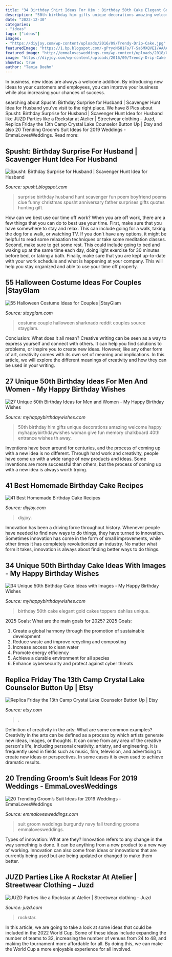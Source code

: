 ```yaml
---
title: "34 Birthday Shirt Ideas For Him : Birthday 50th Cake Elegant Gold Cakes Toppers Dahlias Unique"
description: "50th birthday him gifts unique decorations amazing welcome happy myhappybirthdaywishes woman give fun memory chalkboard 40th entrance wishes th away"
date: "2022-12-30"
categories:
- "ideas"
tags: ["ideas"]
images:
- "https://diyjoy.com/wp-content/uploads/2016/09/Trendy-Drip-Cake.jpg"
featuredImage: "https://1.bp.blogspot.com/-gPryoN681Fs/T-Sa6MXQVEI/AAAAAAAAFR4/ozrpVPdqUaY/s1600/9+treasure+hunt+clue+&amp;+poem+for+kitchenaid.jpg"
featured_image: "http://emmalovesweddings.com/wp-content/uploads/2018/09/navy-and-burgundy-groom-wedding-suit-for-fall-and-winter.jpg"
image: "https://diyjoy.com/wp-content/uploads/2016/09/Trendy-Drip-Cake.jpg"
ShowToc: true
author: "Tamia Boehm"
---
```



In business, new ideas are always a welcome addition. By introducing new ideas to your customers and employees, you can improve your business while also increasing your chances of success.

	

		
searching about Spusht: Birthday Surprise for Husband | Scavenger Hunt Idea for Husband you've visit to the right place. We have 8 Pics about Spusht: Birthday Surprise for Husband | Scavenger Hunt Idea for Husband like JUZD Parties like a Rockstar at Atelier | Streetwear clothing – Juzd, Replica Friday the 13th Camp Crystal Lake Counselor Button Up | Etsy and also 20 Trending Groom’s Suit Ideas for 2019 Weddings - EmmaLovesWeddings. Read more:
		
    
## Spusht: Birthday Surprise For Husband | Scavenger Hunt Idea For Husband

<img loading=lazy src="https://1.bp.blogspot.com/-gPryoN681Fs/T-Sa6MXQVEI/AAAAAAAAFR4/ozrpVPdqUaY/s1600/9+treasure+hunt+clue+&amp;+poem+for+kitchenaid.jpg" onerror="this.onerror=null;this.src='https://tse2.mm.bing.net/th?id=OIP.jEjynyh8B6Dq8E5pr_sOwgHaJO&amp;pid=15.1';" alt="Spusht: Birthday Surprise for Husband | Scavenger Hunt Idea for Husband">

_Source: spusht.blogspot.com_

>surprise birthday husband hunt scavenger fun poem boyfriend poems clue funny christmas spusht anniversary father surprises gifts quotes hunting gift. 

	

How can we best use our time off work?
When you are off work, there are a few things that you can do to best use your time. First, make sure that you have somewhere to stay and relax. This can include going for a walk, taking the dog for a walk, or watching TV. If you don't have any options, it might be helpful to read some relaxation techniques or take some meditation classes. Second, make sure to get some rest. This could include going to bed and waking up at the same time each day, doing light exercise for 30 minutes before bed, or taking a bath. Finally, make sure that you are kept up-to-date with your work schedule and what is happening at your company. This will help you stay organized and able to use your time off properly.

    
## 55 Halloween Costume Ideas For Couples |StayGlam

<img loading=lazy src="https://stayglam.com/wp-content/uploads/2014/10/Sharknado-Couple-Costume.jpg" onerror="this.onerror=null;this.src='https://tse2.mm.bing.net/th?id=OIP.NncJmRIYWg5acm4eUSmIeAHaIW&amp;pid=15.1';" alt="55 Halloween Costume Ideas for Couples |StayGlam">

_Source: stayglam.com_

>costume couple halloween sharknado reddit couples source stayglam. 

	

Conclusion: What does it all mean?
Creative writing can be seen as a way to express yourself and connect with others. It can help you find solutions to problems, or inspire you to create new ideas. However, like any other form of art, creativity comes with its own set of meaning and implications. In this article, we will explore the different meanings of creativity and how they can be used in your writing.

    
## 27 Unique 50th Birthday Ideas For Men And Women - My Happy Birthday Wishes

<img loading=lazy src="https://www.myhappybirthdaywishes.com/wp-content/uploads/2016/03/Welcome-Chalkboard-50th-Birthday-Ideas.jpg" onerror="this.onerror=null;this.src='https://tse2.mm.bing.net/th?id=OIP.OacuGSmDo4E4zZmtY_zUTgHaJ4&amp;pid=15.1';" alt="27 Unique 50th Birthday Ideas for Men and Women - My Happy Birthday Wishes">

_Source: myhappybirthdaywishes.com_

>50th birthday him gifts unique decorations amazing welcome happy myhappybirthdaywishes woman give fun memory chalkboard 40th entrance wishes th away. 

	

Inventions have been around for centuries, and the process of coming up with a new idea is no different. Through hard work and creativity, people have come up with a wide range of new products and ideas. Some inventions are more successful than others, but the process of coming up with a new idea is always worth trying.

    
## 41 Best Homemade Birthday Cake Recipes

<img loading=lazy src="https://diyjoy.com/wp-content/uploads/2016/09/Trendy-Drip-Cake.jpg" onerror="this.onerror=null;this.src='https://tse2.mm.bing.net/th?id=OIP.mU7Ff53_CDVTsGlMSwShiwHaLJ&amp;pid=15.1';" alt="41 Best Homemade Birthday Cake Recipes">

_Source: diyjoy.com_

>diyjoy. 

	

Innovation has been a driving force throughout history. Whenever people have needed to find new ways to do things, they have turned to innovation. Sometimes innovation has come in the form of small improvements, while other times it has completely revolutionized an industry. No matter what form it takes, innovation is always about finding better ways to do things.

    
## 34 Unique 50th Birthday Cake Ideas With Images - My Happy Birthday Wishes

<img loading=lazy src="https://www.myhappybirthdaywishes.com/wp-content/uploads/2016/09/elegant-white-and-gold-50th-birthday-cakes.jpg" onerror="this.onerror=null;this.src='https://tse2.mm.bing.net/th?id=OIP.kcf91yP26HuC2AGTzmY0zAHaMl&amp;pid=15.1';" alt="34 Unique 50th Birthday Cake Ideas with Images - My Happy Birthday Wishes">

_Source: myhappybirthdaywishes.com_

>birthday 50th cake elegant gold cakes toppers dahlias unique. 

	

2025 Goals: What are the main goals for 2025?
2025 Goals: 
1. Create a global harmony through the promotion of sustainable development 
2. Reduce waste and improve recycling and composting 
3. Increase access to clean water 
4. Promote energy efficiency 
5. Achieve a durable environment for all species 
6. Enhance cybersecurity and protect against cyber threats 

    
## Replica Friday The 13th Camp Crystal Lake Counselor Button Up | Etsy

<img loading=lazy src="https://i.etsystatic.com/17436611/r/il/eac908/1953015210/il_fullxfull.1953015210_moyl.jpg" onerror="this.onerror=null;this.src='https://tse4.mm.bing.net/th?id=OIP.-LrGOBozldwJamjgI_cfUAHaFj&amp;pid=15.1';" alt="Replica Friday the 13th Camp Crystal Lake Counselor Button Up | Etsy">

_Source: etsy.com_

>. 

	

Definition of creativity in the arts: What are some common examples?
Creativity in the arts can be defined as a process by which artists generate new ideas, images, or thoughts. It can come from any area of the creative person's life, including personal creativity, artistry, and engineering. It is frequently used in fields such as music, film, television, and advertising to create new ideas or perspectives. In some cases it is even used to achieve dramatic results.

    
## 20 Trending Groom’s Suit Ideas For 2019 Weddings - EmmaLovesWeddings

<img loading=lazy src="http://emmalovesweddings.com/wp-content/uploads/2018/09/navy-and-burgundy-groom-wedding-suit-for-fall-and-winter.jpg" onerror="this.onerror=null;this.src='https://tse4.mm.bing.net/th?id=OIP.ULEkH9C46Wz2DJMCwskqHQHaLG&amp;pid=15.1';" alt="20 Trending Groom’s Suit Ideas for 2019 Weddings - EmmaLovesWeddings">

_Source: emmalovesweddings.com_

>suit groom weddings burgundy navy fall trending grooms emmalovesweddings. 

	

Types of innovation: What are they?
Innovation refers to any change in the way something is done. It can be anything from a new product to a new way of working. Innovation can also come from ideas or innovations that are currently being used but are being updated or changed to make them better.

    
## JUZD Parties Like A Rockstar At Atelier | Streetwear Clothing – Juzd

<img loading=lazy src="http://3.bp.blogspot.com/_O96JA2G5zFY/So9CcapctXI/AAAAAAAAAts/bsoG6j-YPKA/s400/DSC_0469.jpg" onerror="this.onerror=null;this.src='https://tse2.mm.bing.net/th?id=OIP.AKUmTW1WTYDFAUm6WA4XJwAAAA&amp;pid=15.1';" alt="JUZD Parties like a Rockstar at Atelier | Streetwear clothing – Juzd">

_Source: juzd.com_

>rockstar. 

	

In this article, we are going to take a look at some ideas that could be included in the 2022 World Cup. Some of these ideas include expanding the number of teams to 32, increasing the number of venues from 24 to 48, and making the tournament more affordable for all. By doing this, we can make the World Cup a more enjoyable experience for all involved.

